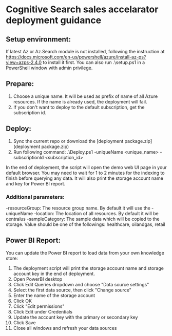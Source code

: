 # Cognitive Search sales accelarator deployment guidance

## Setup environment:
If latest Az or Az.Search module is not installed, following the instruction at https://docs.microsoft.com/en-us/powershell/azure/install-az-ps?view=azps-2.4.0 to install it first. You can also run .\setup.ps1 in a PowerShell window with admin privilege.

## Prepare:
1. Choose a unique name. It will be used as prefix of name of all Azure resources. If the name is already used, the deployment will fail.
2. If you don't want to deploy to the default subscription, get the subscription id.

## Deploy:
1. Sync the current repo or download the [deployment package.zip](deployment package.zip)
2. Run following command:
.\Deploy.ps1 -uniqueName <unique_name> -subscriptionId <subscription_id>

In the end of deployment, the script will open the demo web UI page in your default browser. You may need to wait for 1 to 2 minutes for the indexing to finish before querying any data. It will also print the storage account name and key for Power BI report.

### Additional parameters:
-resourceGroup: The resource group name. By default it will use the -uniqueName
-location: The location of all resources. By default it will be centralus
-sampleCategory: The sample data which will be copied to the storage. Value should be one of the followings: healthcare, oilandgas, retail

## Power BI Report:
You can update the Power BI report to load data from your own knowledge store:

1. The deployment script will print the storage account name and storage account key in the end of deployment.
2. Open PowerBI desktop
3. Click Edit Queries dropdown and choose "Data source settings"
4. Select the first data source, then click "Change source"
5. Enter the name of the storage account
6. Click OK
7. Click "Edit permissions"
8. Click Edit under Credentials
9. Update the account key with the primary or secondary key
10. Click Save
11. Close all windows and refresh your data sources
